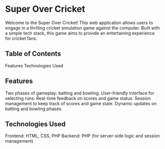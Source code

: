 # Super Over Cricket
Welcome to the Super Over Cricket! This web application allows users to engage in a thrilling cricket simulation game against the computer. Built with a simple tech stack, this game aims to provide an entertaining experience for cricket fans.

## Table of Contents
Features
Technologies Used

## Features
Two phases of gameplay: batting and bowling.
User-friendly interface for selecting runs.
Real-time feedback on scores and game status.
Session management to keep track of scores and game state.
Dynamic updates on batting and bowling phases.

## Technologies Used
Frontend: HTML, CSS, PHP
Backend: PHP (for server-side logic and session management)
